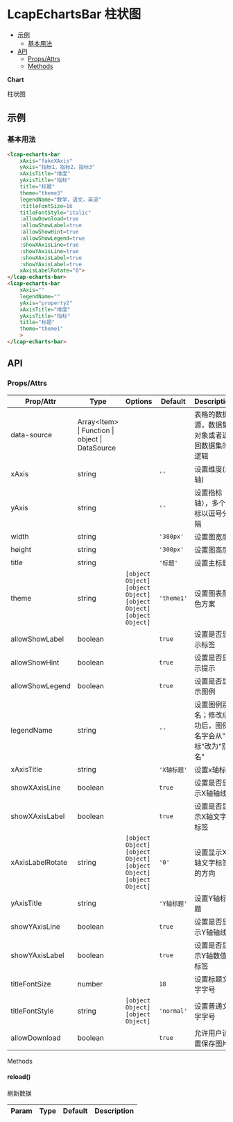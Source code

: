 <!-- 该 README.md 根据 api.yaml 和 docs/*.md 自动生成，为了方便在 GitHub 和 NPM 上查阅。如需修改，请查看源文件 -->

# LcapEchartsBar 柱状图

- [示例](#示例)
    - [基本用法](#基本用法)
- [API]()
    - [Props/Attrs](#propsattrs)
    - [Methods](#methods)

**Chart**

柱状图

## 示例
### 基本用法

``` html
<lcap-echarts-bar 
    xAxis="fakeXAxis" 
    yAxis="指标1，指标2，指标3"
    xAxisTitle="维度" 
    yAxisTitle="指标" 
    title="标题"
    theme="theme3"
    legendName="数学，语文，英语"
    :titleFontSize=16
    titleFontStyle="italic"
    :allowDownload=true
    :allowShowLabel=true
    :allowShowHint=true
    :allowShowLegend=true
    :showXAxisLine=true
    :showYAxisLine=true
    :showXAxisLabel=true
    :showYAxisLabel=true
    xAxisLabelRotate="0">
</lcap-echarts-bar>
<lcap-echarts-bar 
    xAxis="" 
    legendName=""
    yAxis="property2" 
    xAxisTitle="维度" 
    yAxisTitle="指标" 
    title="标题"
    theme="theme1"
    >
</lcap-echarts-bar>
```

## API
### Props/Attrs

| Prop/Attr | Type | Options | Default | Description |
| --------- | ---- | ------- | ------- | ----------- |
| data-source | Array\<Item\> \| Function \| object \| DataSource |  |  | 表格的数据源，数据集对象或者返回数据集的逻辑 |
| xAxis | string |  | `''` | 设置维度(x轴) |
| yAxis | string |  | `''` | 设置指标（y轴），多个指标以逗号分隔 |
| width | string |  | `'380px'` | 设置图宽度 |
| height | string |  | `'300px'` | 设置图高度 |
| title | string |  | `'标题'` | 设置主标题 |
| theme | string | `[object Object]`<br/>`[object Object]`<br/>`[object Object]`<br/>`[object Object]` | `'theme1'` | 设置图表配色方案 |
| allowShowLabel | boolean |  | `true` | 设置是否显示标签 |
| allowShowHint | boolean |  | `true` | 设置是否显示提示 |
| allowShowLegend | boolean |  | `true` | 设置是否显示图例 |
| legendName | string |  | `''` | 设置图例别名；修改成功后，图例名字会从"指标"改为"别名" |
| xAxisTitle | string |  | `'X轴标题'` | 设置x轴标题 |
| showXAxisLine | boolean |  | `true` | 设置是否显示X轴轴线 |
| showXAxisLabel | boolean |  | `true` | 设置是否显示X轴文字标签 |
| xAxisLabelRotate | string | `[object Object]`<br/>`[object Object]`<br/>`[object Object]`<br/>`[object Object]` | `'0'` | 设置显示X轴文字标签的方向 |
| yAxisTitle | string |  | `'Y轴标题'` | 设置Y轴标题 |
| showYAxisLine | boolean |  | `true` | 设置是否显示Y轴轴线 |
| showYAxisLabel | boolean |  | `true` | 设置是否显示Y轴数值标签 |
| titleFontSize | number |  | `18` | 设置标题文字字号 |
| titleFontStyle | string | `[object Object]`<br/>`[object Object]` | `'normal'` | 设置普通文字字号 |
| allowDownload | boolean |  | `true` | 允许用户设置保存图片 |

Methods

#### reload()

刷新数据

| Param | Type | Default | Description |
| ----- | ---- | ------- | ----------- |

